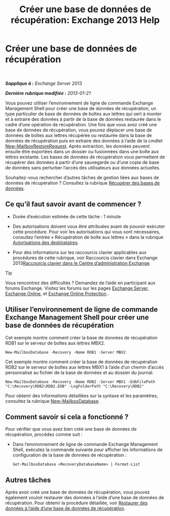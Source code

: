 ﻿---
title: 'Créer une base de données de récupération: Exchange 2013 Help'
TOCTitle: Créer une base de données de récupération
ms:assetid: 34d87491-b7b7-44a9-8d69-e1a9c1fe5852
ms:mtpsurl: https://technet.microsoft.com/fr-fr/library/Ee332321(v=EXCHG.150)
ms:contentKeyID: 50477883
ms.date: 05/23/2018
mtps_version: v=EXCHG.150
ms.translationtype: MT
---

# Créer une base de données de récupération

 

_**Sapplique à :** Exchange Server 2013_

_**Dernière rubrique modifiée :** 2013-01-21_

Vous pouvez utiliser l’environnement de ligne de commande Exchange Management Shell pour créer une base de données de récupération, un type particulier de base de données de boîtes aux lettres qui sert à monter et à extraire des données à partir de la base de données restaurée dans le cadre d’une opération de récupération. Une fois que vous avez créé une base de données de récupération, vous pouvez déplacer une base de données de boîtes aux lettres récupérée ou restaurée dans la base de données de récupération puis en extraire des données à l’aide de la cmdlet [New-MailboxRestoreRequest](https://technet.microsoft.com/fr-fr/library/ff829875\(v=exchg.150\)). Après extraction, les données peuvent ensuite être exportées dans un dossier ou fusionnées dans une boîte aux lettres existante. Les bases de données de récupération vous permettent de récupérer des données à partir d’une sauvegarde ou d’une copie de base de données sans perturber l’accès des utilisateurs aux données actuelles.

Souhaitez-vous rechercher d’autres tâches de gestion liées aux bases de données de récupération ? Consultez la rubrique [Récupérer des bases de données](recovery-databases-exchange-2013-help.md).

## Ce qu’il faut savoir avant de commencer ?

  - Durée d’exécution estimée de cette tâche : 1 minute

  - Des autorisations doivent vous être attribuées avant de pouvoir exécuter cette procédure. Pour voir les autorisations qui vous sont nécessaires, consultez l’entrée « Récupération de boîte aux lettres » dans la rubrique [Autorisations des destinataires](recipients-permissions-exchange-2013-help.md).

  - Pour des informations sur les raccourcis clavier applicables aux procédures de cette rubrique, voir Raccourcis clavier dans Exchange 2013[Raccourcis clavier dans le Centre d’administration Exchange](keyboard-shortcuts-in-the-exchange-admin-center-exchange-online-protection-help.md).

> [!TIP]
> Vous rencontrez des difficultés ? Demandez de l’aide en participant aux forums Exchange. Visitez les forums sur les pages <a href="https://go.microsoft.com/fwlink/p/?linkid=60612">Exchange Server</a>, <a href="https://go.microsoft.com/fwlink/p/?linkid=267542">Exchange Online</a>, et <a href="https://go.microsoft.com/fwlink/p/?linkid=285351">Exchange Online Protection</a>..


## Utiliser l’environnement de ligne de commande Exchange Management Shell pour créer une base de données de récupération

Cet exemple montre comment créer la base de données de récupération RDB1 sur le serveur de boîtes aux lettres MBX2.

    New-MailboxDatabase -Recovery -Name RDB1 -Server MBX2

Cet exemple montre comment créer la base de données de récupération RDB2 sur le serveur de boîtes aux lettres MBX1 à l’aide d’un chemin d’accès personnalisé au fichier de la base de données et au dossier du journal.

    New-MailboxDatabase -Recovery -Name RDB2 -Server MBX1 -EdbFilePath "C:\Recovery\RDB2\RDB2.EDB" -LogFolderPath "C:\Recovery\RDB2"

Pour obtenir des informations détaillées sur la syntaxe et les paramètres, consultez la rubrique [New-MailboxDatabase](https://technet.microsoft.com/fr-fr/library/aa997976\(v=exchg.150\)).

## Comment savoir si cela a fonctionné ?

Pour vérifier que vous avez bien créé une base de données de récupération, procédez comme suit :

  - Dans l’environnement de ligne de commande Exchange Management Shell, exécutez la commande suivante pour afficher les informations de configuration de la base de données de récupération :
    
        Get-MailboxDatabase <RecoveryDatabaseName> | Format-List

## Autres tâches

Après avoir créé une base de données de récupération, vous pouvez également vouloir restaurer des données à l’aide d’une base de données de récupération. Pour obtenir la procédure détaillée, voir [Restaurer des données à l’aide d’une base de données de récupération](restore-data-using-a-recovery-database-exchange-2013-help.md).

